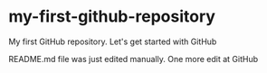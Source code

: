 # my-first-github-repository
My first GitHub repository.  Let's get started with GitHub

README.md file was just edited manually. One more edit at GitHub

